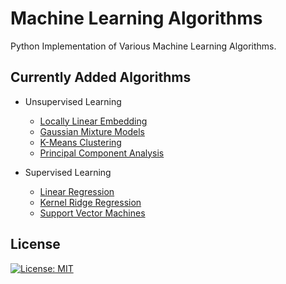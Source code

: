 # Machine Learning Algorithms
Python Implementation of Various Machine Learning Algorithms. 

## Currently Added Algorithms
  * Unsupervised Learning
    * [Locally Linear Embedding](LocallyLinearEmbedding/LLE.md)
    * [Gaussian Mixture Models](GaussianMixtureModels/GMM.md)
    * [K-Means Clustering](KMeansClustering/KMEANS.md)
    * [Principal Component Analysis](PrincipalComponentAnalysis/PCA.md)
   
   * Supervised Learning
     * [Linear Regression](LinearRegression/LR.md)
     * [Kernel Ridge Regression](KernelRidgeRegression/KRR.md)
     * [Support Vector Machines](SupportVectorMachines/SVM.md)
   

## License
[![License: MIT](https://img.shields.io/badge/License-MIT-yellow.svg)](https://opensource.org/licenses/MIT)
